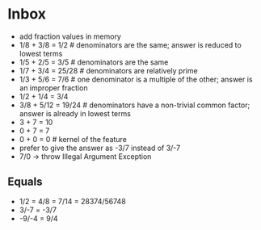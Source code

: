 # Inbox

- add fraction values in memory
- 1/8 + 3/8 = 1/2    # denominators are the same; answer is reduced to lowest terms
- 1/5 + 2/5 = 3/5    # denominators are the same
- 1/7 + 3/4 = 25/28  # denominators are relatively prime
- 1/3 + 5/6 = 7/6    # one denominator is a multiple of the other; answer is an improper fraction
- 1/2 + 1/4 = 3/4
- 3/8 + 5/12 = 19/24   # denominators have a non-trivial common factor; answer is already in lowest terms
- 3 + 7 = 10
- 0 + 7 = 7
- 0 + 0 = 0      # kernel of the feature
- prefer to give the answer as -3/7 instead of 3/-7
- 7/0 -> throw Illegal Argument Exception

## Equals

- 1/2 = 4/8 = 7/14 = 28374/56748
- 3/-7 = -3/7
- -9/-4 = 9/4

